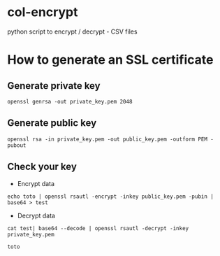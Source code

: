 # col-encrypt
python script to encrypt / decrypt - CSV files

# How to generate an SSL certificate
## Generate private key
`openssl genrsa -out private_key.pem 2048`

## Generate public key
`openssl rsa -in private_key.pem -out public_key.pem -outform PEM -pubout`

## Check your key 
- Encrypt data

`echo toto | openssl rsautl -encrypt -inkey public_key.pem -pubin | base64 > test`

- Decrypt data

`cat test| base64 --decode | openssl rsautl -decrypt -inkey private_key.pem`

`toto`

